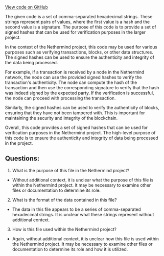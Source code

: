 [View code on GitHub](https://github.com/NethermindEth/nethermind/src/bench_precompiles/vectors/sha256/proposed/input_param_scalar_72_gas_23.csv)

The given code is a set of comma-separated hexadecimal strings. These strings represent pairs of values, where the first value is a hash and the second value is a signature. The purpose of this code is to provide a set of signed hashes that can be used for verification purposes in the larger project.

In the context of the Nethermind project, this code may be used for various purposes such as verifying transactions, blocks, or other data structures. The signed hashes can be used to ensure the authenticity and integrity of the data being processed.

For example, if a transaction is received by a node in the Nethermind network, the node can use the provided signed hashes to verify the transaction's authenticity. The node can compute the hash of the transaction and then use the corresponding signature to verify that the hash was indeed signed by the expected party. If the verification is successful, the node can proceed with processing the transaction.

Similarly, the signed hashes can be used to verify the authenticity of blocks, ensuring that they have not been tampered with. This is important for maintaining the security and integrity of the blockchain.

Overall, this code provides a set of signed hashes that can be used for verification purposes in the Nethermind project. The high-level purpose of this code is to ensure the authenticity and integrity of data being processed in the project.
## Questions: 
 1. What is the purpose of this file in the Nethermind project?
- Without additional context, it is unclear what the purpose of this file is within the Nethermind project. It may be necessary to examine other files or documentation to determine its role.

2. What is the format of the data contained in this file?
- The data in this file appears to be a series of comma-separated hexadecimal strings. It is unclear what these strings represent without additional context.

3. How is this file used within the Nethermind project?
- Again, without additional context, it is unclear how this file is used within the Nethermind project. It may be necessary to examine other files or documentation to determine its role and how it is utilized.